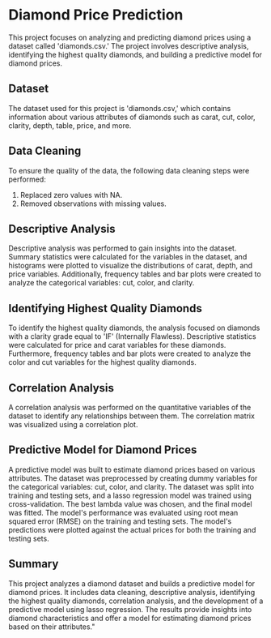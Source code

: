 # Diamond Price Prediction

This project focuses on analyzing and predicting diamond prices using a dataset called 'diamonds.csv.' The project involves descriptive analysis, identifying the highest quality diamonds, and building a predictive model for diamond prices.

## Dataset
The dataset used for this project is 'diamonds.csv,' which contains information about various attributes of diamonds such as carat, cut, color, clarity, depth, table, price, and more.

## Data Cleaning
To ensure the quality of the data, the following data cleaning steps were performed:
1. Replaced zero values with NA.
2. Removed observations with missing values.

## Descriptive Analysis
Descriptive analysis was performed to gain insights into the dataset. Summary statistics were calculated for the variables in the dataset, and histograms were plotted to visualize the distributions of carat, depth, and price variables. Additionally, frequency tables and bar plots were created to analyze the categorical variables: cut, color, and clarity.

## Identifying Highest Quality Diamonds
To identify the highest quality diamonds, the analysis focused on diamonds with a clarity grade equal to 'IF' (Internally Flawless). Descriptive statistics were calculated for price and carat variables for these diamonds. Furthermore, frequency tables and bar plots were created to analyze the color and cut variables for the highest quality diamonds.

## Correlation Analysis
A correlation analysis was performed on the quantitative variables of the dataset to identify any relationships between them. The correlation matrix was visualized using a correlation plot.

## Predictive Model for Diamond Prices
A predictive model was built to estimate diamond prices based on various attributes. The dataset was preprocessed by creating dummy variables for the categorical variables: cut, color, and clarity. The dataset was split into training and testing sets, and a lasso regression model was trained using cross-validation. The best lambda value was chosen, and the final model was fitted. The model's performance was evaluated using root mean squared error (RMSE) on the training and testing sets. The model's predictions were plotted against the actual prices for both the training and testing sets.

## Summary
This project analyzes a diamond dataset and builds a predictive model for diamond prices. It includes data cleaning, descriptive analysis, identifying the highest quality diamonds, correlation analysis, and the development of a predictive model using lasso regression. The results provide insights into diamond characteristics and offer a model for estimating diamond prices based on their attributes."

